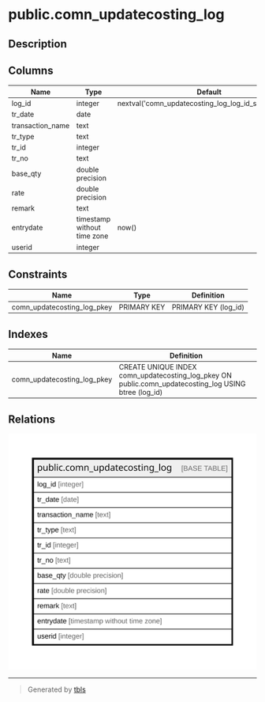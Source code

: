 # public.comn_updatecosting_log

## Description

## Columns

| Name | Type | Default | Nullable | Children | Parents | Comment |
| ---- | ---- | ------- | -------- | -------- | ------- | ------- |
| log_id | integer | nextval('comn_updatecosting_log_log_id_seq'::regclass) | false |  |  |  |
| tr_date | date |  | false |  |  |  |
| transaction_name | text |  | true |  |  |  |
| tr_type | text |  | false |  |  |  |
| tr_id | integer |  | false |  |  |  |
| tr_no | text |  | true |  |  |  |
| base_qty | double precision |  | true |  |  |  |
| rate | double precision |  | true |  |  |  |
| remark | text |  | true |  |  |  |
| entrydate | timestamp without time zone | now() | false |  |  |  |
| userid | integer |  | true |  |  |  |

## Constraints

| Name | Type | Definition |
| ---- | ---- | ---------- |
| comn_updatecosting_log_pkey | PRIMARY KEY | PRIMARY KEY (log_id) |

## Indexes

| Name | Definition |
| ---- | ---------- |
| comn_updatecosting_log_pkey | CREATE UNIQUE INDEX comn_updatecosting_log_pkey ON public.comn_updatecosting_log USING btree (log_id) |

## Relations

![er](public.comn_updatecosting_log.svg)

---

> Generated by [tbls](https://github.com/k1LoW/tbls)
